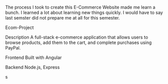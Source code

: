 The process I took to create this E-Commerce Website made me learn a bunch. 
I learned a lot about learning new things quickly. I would have to say last semster did not prepare me at all for this semester. 

Ecom-Project 

Description
A full-stack e-commerce application that allows users to browse products, add them to the cart, and complete purchases using PayPal.

Frontend
Built with Angular

Backend 
Node.js, Express

s